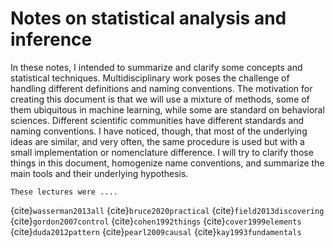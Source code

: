 # Notes on statistical analysis and inference

In these notes, I intended to summarize and clarify some concepts and statistical techniques. Multidisciplinary work poses the challenge of handling different definitions and naming conventions. The motivation for creating this document is that we will use a mixture of methods, some of them ubiquitous in machine learning, while some are standard on behavioral sciences. Different scientific communities have different standards and naming conventions. I have noticed, though, that most of the underlying ideas are similar, and very often, the same procedure is used but with a small implementation or nomenclature difference. I will try to clarify those things in this document, homogenize name conventions, and summarize the main tools and their underlying hypothesis. 

```{note}
These lectures were ....
```

{cite}`wasserman2013all`
{cite}`bruce2020practical`
{cite}`field2013discovering`
{cite}`gordon2007control`
{cite}`cohen1992things`
{cite}`cover1999elements`
{cite}`duda2012pattern`
{cite}`pearl2009causal`
{cite}`kay1993fundamentals`
